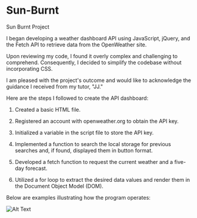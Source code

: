# Sun-Burnt
Sun Burnt Project

I began developing a weather dashboard API using JavaScript, jQuery, and the Fetch API to retrieve data from the OpenWeather site.

Upon reviewing my code, I found it overly complex and challenging to comprehend. Consequently, I decided to simplify the codebase without incorporating CSS.

I am pleased with the project's outcome and would like to acknowledge the guidance I received from my tutor, "JJ."

Here are the steps I followed to create the API dashboard:

1) Created a basic HTML file.

2) Registered an account with openweather.org to obtain the API key.

3) Initialized a variable in the script file to store the API key.

4) Implemented a function to search the local storage for previous searches and, if found, displayed them in button format.

5) Developed a fetch function to request the current weather and a five-day forecast.

6) Utilized a for loop to extract the desired data values and render them in the Document Object Model (DOM).

Below are examples illustrating how the program operates:

![Alt Text](assets/images/demo.gif)


